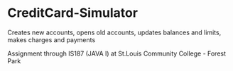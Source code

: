 # CreditCard-Simulator
Creates new accounts, opens old accounts, updates balances and limits, makes charges and payments

Assignment through IS187 (JAVA I) at St.Louis Community College - Forest Park
